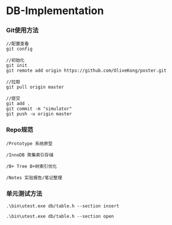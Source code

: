 # DB-Implementation

### Git使用方法

```
//配置查看
git config

//初始化
git init
git remote add origin https://github.com/OliveKong/poster.git

//拉取
git pull origin master

//提交
git add .
git commit -m "simulator"
git push -u origin master
```

### Repo规范

```
/Prototype 系统原型

/InnoDB 聚集索引存储

/B+ Tree B+树索引优化

/Notes 实验报告/笔记整理
```

### 单元测试方法

```
.\bin\utest.exe db/table.h --section insert

.\bin\utest.exe db/table.h --section open
```


